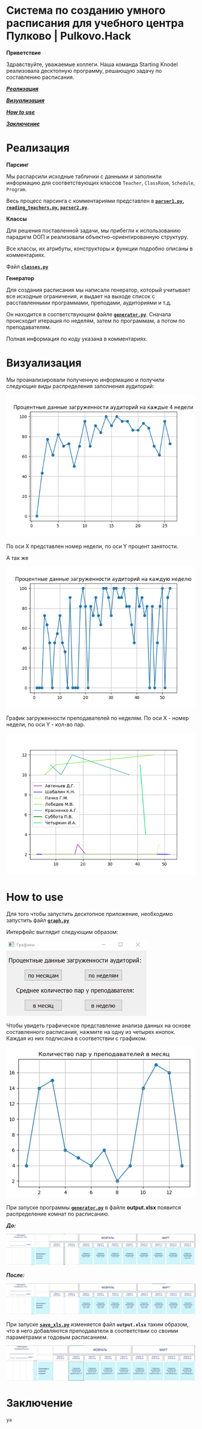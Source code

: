 # Система по созданию умного расписания для учебного центра Пулково | Pulkovo.Hack

**Приветствие**

Здравствуйте, уважаемые коллеги. Наша команда Starting Knodel реализовала десктопную программу, решающую задачу по составлению расписания.

[***Реализация***](https://github.com/stacy-eliz/task-solve#реализация)

[***Визуализация***](https://github.com/stacy-eliz/task-solve#визуализация)

[***How to use***](https://github.com/stacy-eliz/task-solve#howtouse)

[***Заключение***](https://github.com/DmitryIo/animebot#заключение)

# Реализация

**Парсинг**

Мы распарсили исходные таблички с данными и заполнили информацию для соответствующих классов `Teacher`, `ClassRoom`, `Schedule`, `Program`. 

Весь процесс парсинга с комментариями представлен в **[`parser1.py`](https://github.com/stacy-eliz/task-solve/blob/master/parser1.py), [`reading_teachers.py`](https://github.com/stacy-eliz/task-solve/blob/master/reading_teachers.py), [`parser2.py`](https://github.com/stacy-eliz/task-solve/blob/master/parser2.py)**.

**Классы**

Для решения поставленной задачи, мы прибегли к использованию парадигм ООП и реализовали объектно-ориентированную структуру.

Все классы, их атрибуты, конструкторы и функции подробно описаны в комментариях.

Файл **[`classes.py`](https://github.com/stacy-eliz/task-solve/blob/master/classes.py)**


**Генератор**


Для создания расписания мы написали генератор, который учитывает все исходные ограничения, и выдает на выходе список с расставленными программами, преподами, аудиториями и т.д.

Он находится в соответствующем файле **[`generator.py`](https://github.com/stacy-eliz/task-solve/blob/master/generator.py)**. Сначала происходит итерация по неделям, затем по программам, а потом по преподавателям. 

Полная информация по коду указана в комментариях.


# Визуализация

Мы проанализировали полученную информацию и получили следующие виды распределения заполнения аудиторий:

![](./img/tadjyk1.png)

По оси X представлен номер недели, по оси Y процент занятости.

А так же 

![](./img/tadjyk2.png)

График загруженности преподавателей по неделям. По оси X - номер недели, по оси Y - кол-во пар.

![](./img/tadjyk3.png)

# How to use

Для того чтобы запустить десктопное приложение, необходимо запустить файл **[`graph.py`](https://github.com/stacy-eliz/task-solve/blob/master/graph.py)**

Интерфейс выглядит следующим образом:

![](./img/inter1.png)

Чтобы увидеть графическое представление анализа данных на основе составленного расписания, нажмите на одну из четырех кнопок. Каждая из них подписана в соответствии с графиком.

![](./img/tadjyk4.png)

При запуске программы **[`generator.py`](https://github.com/stacy-eliz/task-solve/blob/master/generator.py)** в файле **output.xlsx** появится распределение комнат по расписанию.

***До:***

![](./img/do.png)

***После:***

![](./img/audit.png)

При запуске **[`save_xls.py`](https://github.com/stacy-eliz/task-solve/blob/master/save_xls.py)** изменяется файл **`output.xlsx`** таким образом, что в него добавляются преподаватели в соответствии со своими параметрами и годовым расписанием.

![](./img/prepod.png)



# Заключение




`ya`
